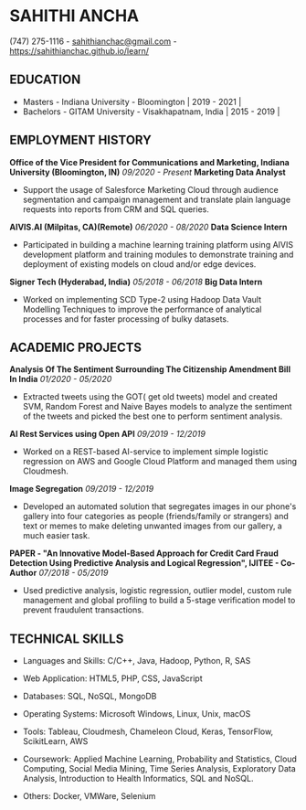 # SAHITHI ANCHA

(747) 275-1116 - sahithianchac@gmail.com - https://sahithianchac.github.io/learn/

## **EDUCATION**

- Masters - Indiana University - Bloomington | 2019 - 2021 |
- Bachelors - GITAM University - Visakhapatnam, India | 2015 - 2019 |

## **EMPLOYMENT HISTORY**

**Office of the Vice President for Communications and Marketing, Indiana University (Bloomington, IN)** *09/2020 - Present*
**Marketing Data Analyst**

- Support the usage of Salesforce Marketing Cloud through audience segmentation and campaign management and translate plain language requests into reports from CRM and SQL queries.

**AIVIS.AI (Milpitas, CA)(Remote)**  *06/2020 - 08/2020* 
**Data Science Intern** 

- Participated in building a machine learning training platform using AIVIS development platform and training modules to demonstrate training and deployment of existing models on cloud and/or edge devices.

**Signer Tech (Hyderabad, India)** *05/2018 - 06/2018* 
**Big Data Intern** 

- Worked on implementing SCD Type-2 using Hadoop Data Vault Modelling Techniques to improve the performance of analytical processes and for faster processing of bulky datasets.

## **ACADEMIC PROJECTS** 

**Analysis Of The Sentiment Surrounding The Citizenship Amendment Bill In India** *01/2020 - 05/2020* 
- Extracted tweets using the GOT( get old tweets) model and created SVM, Random Forest and Naive Bayes models to analyze the sentiment of the tweets and picked the best one to perform sentiment analysis.

**AI Rest Services using Open API** *09/2019 - 12/2019* 
- Worked on a REST-based AI-service to implement simple logistic regression on AWS and Google Cloud Platform and managed them using Cloudmesh.

**Image Segregation** *09/2019 - 12/2019* 
- Developed an automated solution that segregates images in our phone&#39;s gallery into four categories as people (friends/family or strangers) and text or memes to make deleting unwanted images from our gallery, a much easier task.

**PAPER - "An Innovative Model-Based Approach for Credit Card Fraud Detection Using Predictive Analysis and Logical Regression", IJITEE - Co-Author** *07/2018 - 05/2019*
- Used predictive analysis, logistic regression, outlier model, custom rule management and global profiling to build a 5-stage verification model to prevent fraudulent transactions.

## **TECHNICAL SKILLS**

- Languages and Skills: C/C++, Java, Hadoop, Python, R, SAS

- Web Application: HTML5, PHP, CSS, JavaScript

- Databases: SQL, NoSQL, MongoDB

- Operating Systems: Microsoft Windows, Linux, Unix, macOS

- Tools: Tableau, Cloudmesh, Chameleon Cloud, Keras, TensorFlow, ScikitLearn, AWS

- Coursework: Applied Machine Learning, Probability and Statistics, Cloud Computing, Social Media Mining, Time Series Analysis, Exploratory Data Analysis, Introduction to Health Informatics, SQL and NoSQL.

- Others: Docker, VMWare, Selenium
